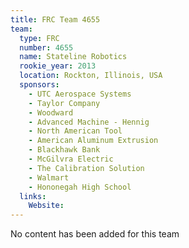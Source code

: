 ```yaml
---
title: FRC Team 4655
team:
  type: FRC
  number: 4655
  name: Stateline Robotics
  rookie_year: 2013
  location: Rockton, Illinois, USA
  sponsors:
    - UTC Aerospace Systems
    - Taylor Company
    - Woodward
    - Advanced Machine - Hennig
    - North American Tool
    - American Aluminum Extrusion
    - Blackhawk Bank
    - McGilvra Electric
    - The Calibration Solution
    - Walmart
    - Hononegah High School
  links:
    Website: 
---
```

No content has been added for this team